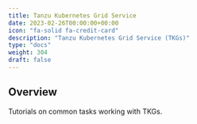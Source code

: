 ```yaml
---
title: Tanzu Kubernetes Grid Service
date: 2023-02-26T00:00:00+00:00
icon: "fa-solid fa-credit-card"
description: "Tanzu Kubernetes Grid Service (TKGs)"
type: "docs"
weight: 304
draft: false
---
```


## Overview

Tutorials on common tasks working with TKGs.
